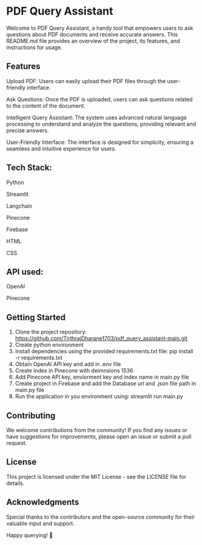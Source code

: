 # PDF Query Assistant
Welcome to PDF Query Assistant, a handy tool that empowers users to ask questions about PDF documents and receive accurate answers. This README.md file provides an overview of the project, its features, and instructions for usage.

## Features
Upload PDF: Users can easily upload their PDF files through the user-friendly interface.

Ask Questions: Once the PDF is uploaded, users can ask questions related to the content of the document.

Intelligent Query Assistant: The system uses advanced natural language processing to understand and analyze the questions, providing relevant and precise answers.

User-Friendly Interface: The interface is designed for simplicity, ensuring a seamless and intuitive experience for users.

## Tech Stack: 
Python

Streamlit

Langchain

Pinecone

Firebase

HTML

CSS

## API used:
OpenAI 

Pinecone

## Getting Started

1. Clone the project repository:
     https://github.com/TirthrajDharane1703/pdf_query_assistant-main.git
2. Create python environment
3. Install  dependencies using the provided requirements.txt file:
     pip install -r requirements.txt
4. Obtain OpenAI API key and add in .env file
5. Create Index in Pinecone with deimnsions 1536
6. Add Pinecone API key, enviorment key and index name in main.py file
7. Create project in Firebase and add the Database url and .json file path in main.py file
8. Run the application in you environment using:
       streamlit run main.py

## Contributing
We welcome contributions from the community! If you find any issues or have suggestions for improvements, please open an issue or submit a pull request.

## License
This project is licensed under the MIT License - see the LICENSE file for details.

## Acknowledgments
Special thanks to the contributors and the open-source community for their valuable input and support.

Happy querying! 🚀

